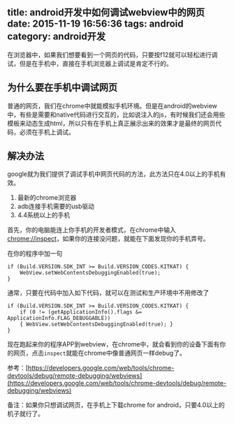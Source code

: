 title: android开发中如何调试webview中的网页
date: 2015-11-19 16:56:36
tags: android
category: android开发
---
在浏览器中，如果我们想要看到一个网页的代码，只要按f12就可以轻松进行调试，但是在手机中，直接在手机浏览器上调试是肯定不行的。

## 为什么要在手机中调试网页
普通的网页，我们在chrome中就能模拟手机环境。但是在android的webview中，有些是需要和native代码进行交互的，比如说注入的js，有时候我们还会用些模板来动态生成html，所以只有在手机上真正展示出来的效果才是最终的网页代码，必须在手机上调试。


## 解决办法
google就为我们提供了调试手机中网页代码的方法，此方法只在4.0以上的手机有效。

1. 最新的chrome浏览器
2. adb连接手机需要的usb驱动
3. 4.4系统以上的手机

首先，你的电脑能连上你手机的开发者模式，在chrome中输入[chrome://inspect](chrome://inspect "chrome://inspect")，如果你的连接没问题，就能在下面发现你的手机弄号。

在你的程序中加一句
```
if (Build.VERSION.SDK_INT >= Build.VERSION_CODES.KITKAT) {
    WebView.setWebContentsDebuggingEnabled(true);
}
```

通常，只要在代码中加入如下代码，就可以在测试和生产环境中不用修改了
```
if (Build.VERSION.SDK_INT >= Build.VERSION_CODES.KITKAT) {
    if (0 != (getApplicationInfo().flags &= ApplicationInfo.FLAG_DEBUGGABLE))
    { WebView.setWebContentsDebuggingEnabled(true); }
}
```

现在跑起来你的程序APP到webview，在chrome中，就会看到你的设备下面有你的网页，点击`inspect`就能在chrome中像普通网页一样debug了。


参考：[https://developers.google.com/web/tools/chrome-devtools/debug/remote-debugging/webviews](https://developers.google.com/web/tools/chrome-devtools/debug/remote-debugging/webviews)

备注：如果你只想调试网页，在手机上下载chrome for android，只要4.0以上的机子就行了。
